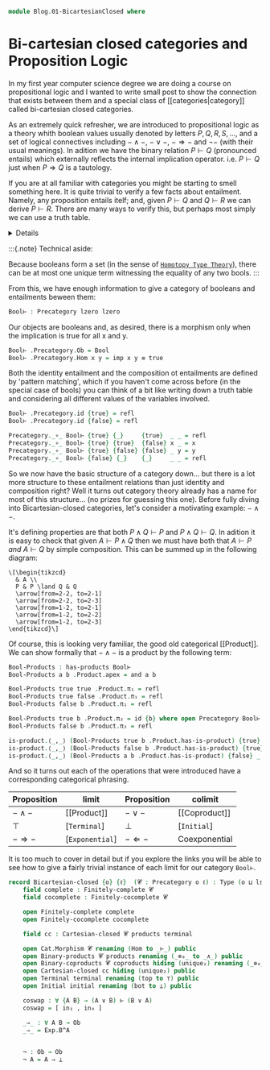 <!--
```agda
open import Cat.Prelude hiding (⌜_⌝;_∧_;_∨_;¬_) renaming (⊤ to 𝟙; ⊥ to 𝟘)
open Functor

open import Cat.Diagram.Product
import Cat.Morphism
open import Cat.Diagram.Coproduct
open import Cat.Diagram.Terminal
open import Cat.Diagram.Initial
open import Cat.Diagram.Limit.Finite
open import Cat.Diagram.Colimit.Finite
open import Cat.Diagram.Exponential
open import Cat.Functor.FullSubcategory
open import Cat.Diagram.Monad
open import Cat.Functor.Adjoint
open import Data.Bool
```
-->

```agda
module Blog.01-BicartesianClosed where
``` 


# Bi-cartesian closed categories and Proposition Logic

In my first year computer science degree we are doing a course on propositional
logic and I wanted to write small post to show the connection that exists 
between them and a special class of [[categories|category]] called bi-cartesian closed
categories.

As an extremely quick refresher, we are introduced to propositional logic as a theory
whith boolean values usually denoted by letters $P,Q,R,S,...$, and a set of logical
connectives including $-\land-$, $-\lor-$, $-\Rightarrow-$ and $\neg-$ (with their usual meanings).
In adition we have the binary relation $P\vdash Q$ (pronounced entails) which externally
reflects the internal implication operator. i.e. $P\vdash Q$ just when $P\Rightarrow Q$ is a tautology.

If you are at all familiar with categories you might be starting to smell something here. It is quite
trivial to verify a few facts about entailment. Namely, any proposition entails itelf; and, given
$P\vdash Q$ and $Q\vdash R$ we can derive $P\vdash R$. There are many ways to verify this,
but perhaps most simply we can use a truth table.
<details>
$((P \Rightarrow Q) \land (Q \Rightarrow R)) \Rightarrow (P \Rightarrow R)$ is a tautology
 as witnessed by the following truth table:

| P | Q | R | $P\Rightarrow Q$ | $Q\Rightarrow R$ | $P\Rightarrow R$ |
|---|---|---|---|---|---|
| 0 | 0 | 0 | 1 | 1 | 1 |
| 0 | 0 | 1 | 1 | 1 | 1 |
| 0 | 1 | 0 | 1 | 0 | 1 |
| 0 | 1 | 1 | 1 | 1 | 1 |
| 1 | 0 | 0 | 0 | 1 | 0 |
| 1 | 0 | 1 | 0 | 1 | 1 |
| 1 | 1 | 0 | 1 | 0 | 0 |
| 1 | 1 | 1 | 1 | 1 | 1 |
</details>

:::{.note}
Technical aside:

Because booleans form a set (in the sense of [`Homotopy Type Theory`]), there can be at most
one unique term witnessing the equality of any two bools.
:::


[`Homotopy Type Theory`]: 1Lab.Intro.html

From this, we have enough information to give a category of booleans and entailments beween them:

```agda
Bool⊢ : Precategory lzero lzero
```

Our objects are booleans and, as desired, there is a morphism only when the implication is true for
all x and y.
```agda
Bool⊢ .Precategory.Ob = Bool
Bool⊢ .Precategory.Hom x y = imp x y ≡ true
```

Both the identity entailment and the composition ot entailments are defined by
'pattern matching', which if you haven't come across before (in the special case
 of bools) you can think of a bit like writing down a truth table and considering
all different values of the variables involved. 

```agda
Bool⊢ .Precategory.id {true} = refl
Bool⊢ .Precategory.id {false} = refl

Precategory._∘_ Bool⊢ {true} {_}     {true}  _ _ = refl
Precategory._∘_ Bool⊢ {true} {true}  {false} x _ = x
Precategory._∘_ Bool⊢ {true} {false} {false} _ y = y
Precategory._∘_ Bool⊢ {false} {_}    {_}     _ _ = refl
```
<!--
```agda
Bool⊢ .Precategory.Hom-set x y = hlevel 2

Bool⊢ .Precategory.idr f = Bool-is-set _ _ _ _
Bool⊢ .Precategory.idl f = Bool-is-set _ _ _ _
Bool⊢ .Precategory.assoc f g h = Bool-is-set _ _ _ _
```
--->

So we now have the basic structure of a category down... but there is a lot more structure
to these entailment relations than just identity and composition right?
Well it turns out category theory already has a name for most of this structure... (no prizes
for guessing this one).
Before fully diving into Bicartesian-closed categories, let's consider a motivating 
example: $-\land-$.

It's defining properties are that both $P \land Q \vdash P$ and
$P \land Q \vdash Q$. In adition it is easy to check that given
$A \vdash P \land Q$ then we must have both that $A \vdash P$ *and* $A \vdash Q$ by
simple composition. This can be summed up in the following diagram:

~~~{.quiver}
\[\begin{tikzcd}
  & A \\
  P & P \land Q & Q 
  \arrow[from=2-2, to=2-1]
  \arrow[from=2-2, to=2-3]
  \arrow[from=1-2, to=2-1]
  \arrow[from=1-2, to=2-2]
  \arrow[from=1-2, to=2-3]
\end{tikzcd}\]
~~~

Of course, this is looking very familiar, the good old categorical [[Product]]. We
can show formally that $-\land-$ is a product by the following term:

```agda
Bool-Products : has-products Bool⊢
Bool-Products a b .Product.apex = and a b

Bool-Products true true .Product.π₁ = refl
Bool-Products true false .Product.π₁ = refl
Bool-Products false b .Product.π₁ = refl

Bool-Products true b .Product.π₂ = id {b} where open Precategory Bool⊢
Bool-Products false b .Product.π₂ = refl

is-product.⟨_,_⟩ (Bool-Products true b .Product.has-is-product) {true} _ y = y
is-product.⟨_,_⟩ (Bool-Products false b .Product.has-is-product) {true} x _ = x
is-product.⟨_,_⟩ (Bool-Products a b .Product.has-is-product) {false} _ _ = refl
```
<!--
```agda
Bool-Products a b .Product.has-is-product .is-product.π₁∘factor = Bool-is-set _ _ _ _
Bool-Products a b .Product.has-is-product .is-product.π₂∘factor = Bool-is-set _ _ _ _
Bool-Products a b .Product.has-is-product .is-product.unique f g h = Bool-is-set _ _ _ _
```
--->

And so it turns out each of the operations that were introduced have a corresponding categorical
phrasing.

|  Proposition | limit  | Proposition | colimit  |
| --- | --- | --- | --- |
| $-\land-$ | [[Product]] | $-\lor-$ | [[Coproduct]] |
| $\top$ | [`Terminal`] | $\bot$ | [`Initial`] |
| $-\Rightarrow -$ | [`Exponential`] | $-\Leftarrow -$ | Coexponential | 

It is too much to cover in detail but if you explore the links you will be able to see how to give
a fairly trivial instance of each limit for our category `Bool⊢`.



```agda
record Bicartesian-closed {o} {ℓ}  (𝓒 : Precategory o ℓ) : Type (o ⊔ lsuc ℓ) where
    field complete : Finitely-complete 𝓒
    field cocomplete : Finitely-cocomplete 𝓒

    open Finitely-complete complete
    open Finitely-cocomplete cocomplete

    field cc : Cartesian-closed 𝓒 products terminal

    open Cat.Morphism 𝓒 renaming (Hom to _⊢_) public
    open Binary-products 𝓒 products renaming (_⊗₀_ to _∧_) public
    open Binary-coproducts 𝓒 coproducts hiding (unique₂) renaming (_⊕₀_ to _∨_) public
    open Cartesian-closed cc hiding (unique₂) public
    open Terminal terminal renaming (top to ⊤) public
    open Initial initial renaming (bot to ⊥) public

    coswap : ∀ {A B} → (A ∨ B) ⊢ (B ∨ A)
    coswap = [ in₁ , in₀ ]

    _⇒_ : ∀ A B → Ob
    _⇒_ = Exp.B^A

    
    ¬ : Ob → Ob
    ¬ A = A ⇒ ⊥
 

    
``` 